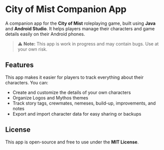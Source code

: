 # City of Mist Companion App

A companion app for the **City of Mist** roleplaying game, built using **Java** and **Android Studio**. It helps players manage their characters and game details easily on their Android phones.

> ⚠️ **Note:** This app is work in progress and may contain bugs. Use at your own risk.


## Features

This app makes it easier for players to track everything about their characters. You can:

- Create and customize the details of your own characters  
- Organize Logos and Mythos themes  
- Track story tags, crewmates, nemeses, build-up, improvements, and notes  
- Export and import character data for easy sharing or backups

## License

This app is open-source and free to use under the **MIT License**.
